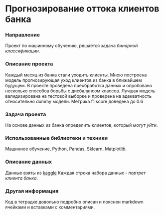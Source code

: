 # Прогнозирование оттока клиентов банка

### Направление
Проект по машинному обучению, решается задача *бинарной классификации*.

### Описание проекта
Каждый месяц из банка стали уходить клиенты. Мною построена модель прогнозирующая уход клиентов из банка в ближайшем будущем. В проекте проведена преобработка данных и опробовано несколько способов борьбы с дисбалансом классов. Лучшая модель валидизирована на тестовой выборке и проверена на адекватность относительно dummy модели. Метрика f1 score доведена до 0.6

### Задача проекта
На основе данных из банка определить клиентов, который *могут уйти*.

### Использованные библиотеки и техники
Машинное обучение, Python, Pandas, Sklearn, Matplotlib.

### Описание данных
Данные взяты из [kaggle](https://www.kaggle.com/barelydedicated/bank-customer-churn-modeling)
Каждая строка набора данных - *портрет клиента банка*.

### Другая информация
Код в тетрадке довольно подробно описан и пояснен markdown ячейками и вставками с комментариями.

